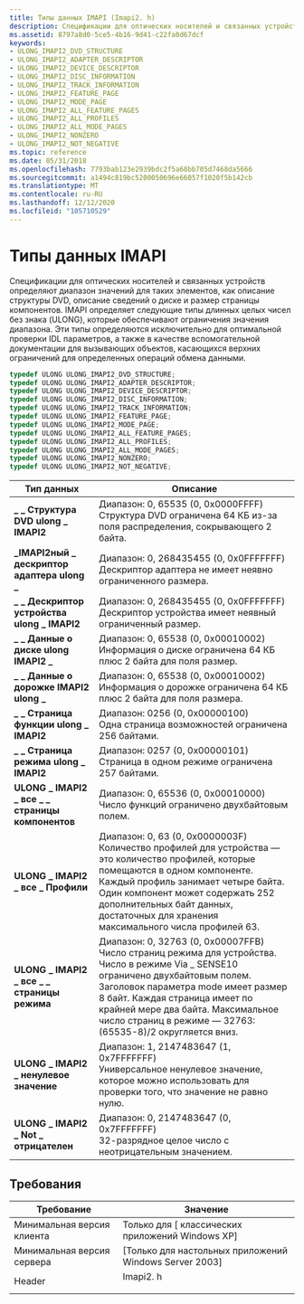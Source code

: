```yaml
---
title: Типы данных IMAPI (Imapi2. h)
description: Спецификации для оптических носителей и связанных устройств определяют диапазон значений для таких элементов, как описание структуры DVD, описание сведений о диске и размер страницы компонентов.
ms.assetid: 8797a8d0-5ce5-4b16-9d41-c22fa0d67dcf
keywords:
- ULONG_IMAPI2_DVD_STRUCTURE
- ULONG_IMAPI2_ADAPTER_DESCRIPTOR
- ULONG_IMAPI2_DEVICE_DESCRIPTOR
- ULONG_IMAPI2_DISC_INFORMATION
- ULONG_IMAPI2_TRACK_INFORMATION
- ULONG_IMAPI2_FEATURE_PAGE
- ULONG_IMAPI2_MODE_PAGE
- ULONG_IMAPI2_ALL_FEATURE_PAGES
- ULONG_IMAPI2_ALL_PROFILES
- ULONG_IMAPI2_ALL_MODE_PAGES
- ULONG_IMAPI2_NONZERO
- ULONG_IMAPI2_NOT_NEGATIVE
ms.topic: reference
ms.date: 05/31/2018
ms.openlocfilehash: 7793bab123e2939bdc2f5a68bb705d7468da5666
ms.sourcegitcommit: a1494c819bc5200050696e66057f1020f5b142cb
ms.translationtype: MT
ms.contentlocale: ru-RU
ms.lasthandoff: 12/12/2020
ms.locfileid: "105710529"
---
```

# <a name="imapi-data-types"></a>Типы данных IMAPI

Спецификации для оптических носителей и связанных устройств определяют диапазон значений для таких элементов, как описание структуры DVD, описание сведений о диске и размер страницы компонентов. IMAPI определяет следующие типы длинных целых чисел без знака (ULONG), которые обеспечивают ограничения значения диапазона. Эти типы определяются исключительно для оптимальной проверки IDL параметров, а также в качестве вспомогательной документации для вызывающих объектов, касающихся верхних ограничений для определенных операций обмена данными.


```C++
typedef ULONG ULONG_IMAPI2_DVD_STRUCTURE;
typedef ULONG ULONG_IMAPI2_ADAPTER_DESCRIPTOR;
typedef ULONG ULONG_IMAPI2_DEVICE_DESCRIPTOR;
typedef ULONG ULONG_IMAPI2_DISC_INFORMATION;
typedef ULONG ULONG_IMAPI2_TRACK_INFORMATION;
typedef ULONG ULONG_IMAPI2_FEATURE_PAGE;
typedef ULONG ULONG_IMAPI2_MODE_PAGE;
typedef ULONG ULONG_IMAPI2_ALL_FEATURE_PAGES;
typedef ULONG ULONG_IMAPI2_ALL_PROFILES;
typedef ULONG ULONG_IMAPI2_ALL_MODE_PAGES;
typedef ULONG ULONG_IMAPI2_NONZERO;
typedef ULONG ULONG_IMAPI2_NOT_NEGATIVE;
```





| Тип данных                                                                                                                                  | Описание                                                                                                                                                                                                                                                                                                      |
|--------------------------------------------------------------------------------------------------------------------------------------------|------------------------------------------------------------------------------------------------------------------------------------------------------------------------------------------------------------------------------------------------------------------------------------------------------------------|
| <span id="ULONG_IMAPI2_DVD_STRUCTURE"></span><span id="ulong_imapi2_dvd_structure"></span>**\_ \_ Структура DVD ulong \_ IMAPI2**                | Диапазон: 0, 65535 (0, 0x0000FFFF)<br/> Структура DVD ограничена 64 КБ из-за поля распределения, сокрывающего 2 байта.<br/>                                                                                                                                                                                     |
| <span id="ULONG_IMAPI2_ADAPTER_DESCRIPTOR"></span><span id="ulong_imapi2_adapter_descriptor"></span>**\_IMAPI2ный \_ дескриптор адаптера ulong \_** | Диапазон: 0, 268435455 (0, 0x0FFFFFFF)<br/> Дескриптор адаптера не имеет неявно ограниченного размера.<br/>                                                                                                                                                                                                |
| <span id="ULONG_IMAPI2_DEVICE_DESCRIPTOR"></span><span id="ulong_imapi2_device_descriptor"></span>**\_ \_ Дескриптор устройства ulong \_ IMAPI2**    | Диапазон: 0, 268435455 (0, 0x0FFFFFFF)<br/> Дескриптор устройства имеет неявный ограниченный размер.<br/>                                                                                                                                                                                                 |
| <span id="ULONG_IMAPI2_DISC_INFORMATION"></span><span id="ulong_imapi2_disc_information"></span>**\_ \_ Данные о диске ulong IMAPI2 \_**       | Диапазон: 0, 65538 (0, 0x00010002)<br/> Информация о диске ограничена 64 КБ плюс 2 байта для поля размер.<br/>                                                                                                                                                                                         |
| <span id="ULONG_IMAPI2_TRACK_INFORMATION"></span><span id="ulong_imapi2_track_information"></span>**\_ \_ Данные о дорожке IMAPI2 ulong \_**    | Диапазон: 0, 65538 (0, 0x00010002)<br/> Информация о дорожке ограничена 64 КБ плюс 2 байта для поля размера.<br/>                                                                                                                                                                                        |
| <span id="ULONG_IMAPI2_FEATURE_PAGE"></span><span id="ulong_imapi2_feature_page"></span>**\_ \_ Страница функции ulong \_ IMAPI2**                   | Диапазон: 0256 (0, 0x00000100)<br/> Одна страница возможностей ограничена 256 байтами.<br/>                                                                                                                                                                                                                 |
| <span id="ULONG_IMAPI2_MODE_PAGE"></span><span id="ulong_imapi2_mode_page"></span>**\_ \_ Страница режима ulong \_ IMAPI2**                            | Диапазон: 0257 (0, 0x00000101)<br/> Страница в одном режиме ограничена 257 байтами.<br/>                                                                                                                                                                                                                    |
| <span id="ULONG_IMAPI2_ALL_FEATURE_PAGES"></span><span id="ulong_imapi2_all_feature_pages"></span>**ULONG \_ IMAPI2 \_ все \_ \_ страницы компонентов**   | Диапазон: 0, 65536 (0, 0x00010000)<br/> Число функций ограничено двухбайтовым полем.<br/>                                                                                                                                                                                                       |
| <span id="ULONG_IMAPI2_ALL_PROFILES"></span><span id="ulong_imapi2_all_profiles"></span>**ULONG \_ IMAPI2 \_ все \_ Профили**                   | Диапазон: 0, 63 (0, 0x0000003F)<br/> Количество профилей для устройства — это количество профилей, которые помещаются в одном компоненте. Каждый профиль занимает четыре байта. Один компонент может содержать 252 дополнительных байт данных, достаточных для хранения максимального числа профилей 63.<br/>                                 |
| <span id="ULONG_IMAPI2_ALL_MODE_PAGES"></span><span id="ulong_imapi2_all_mode_pages"></span>**ULONG \_ IMAPI2 \_ все \_ \_ страницы режима**            | Диапазон: 0, 32763 (0, 0x00007FFB)<br/> Число страниц режима для устройства. Число в режиме Via \_ SENSE10 ограничено двухбайтовым полем.<br/> Заголовок параметра mode имеет размер 8 байт. Каждая страница имеет по крайней мере два байта. Максимальное число страниц в режиме — 32763: (65535-8)/2 округляется вниз.<br/> |
| <span id="ULONG_IMAPI2_NONZERO"></span><span id="ulong_imapi2_nonzero"></span>**ULONG \_ IMAPI2 \_ ненулевое значение**                                   | Диапазон: 1, 2147483647 (1, 0x7FFFFFFF)<br/> Универсальное ненулевое значение, которое можно использовать для проверки того, что значение не равно нулю.<br/>                                                                                                                                                                              |
| <span id="ULONG_IMAPI2_NOT_NEGATIVE"></span><span id="ulong_imapi2_not_negative"></span>**ULONG \_ IMAPI2 \_ Not \_ отрицателен**                   | Диапазон: 0, 2147483647 (0, 0x7FFFFFFF)<br/> 32-разрядное целое число с неотрицательным значением.<br/>                                                                                                                                                                                                              |



## <a name="requirements"></a>Требования



| Требование | Значение |
|-------------------------------------|-------------------------------------------------------------------------------------|
| Минимальная версия клиента<br/> | Только для \[ классических приложений Windows XP\]<br/>                                         |
| Минимальная версия сервера<br/> | \[Только для настольных приложений Windows Server 2003\]<br/>                                |
| Header<br/>                   | <dl> <dt>Imapi2. h</dt> </dl> |



 

 





